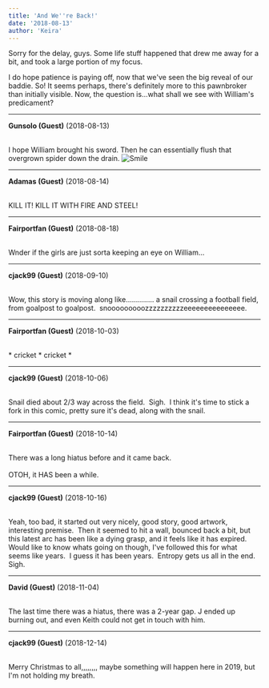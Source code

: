 ```yaml
---
title: 'And We''re Back!'
date: '2018-08-13'
author: 'Keira'
---
```


<p>Sorry for the delay, guys. Some life stuff happened that drew me away for a bit, and took a large portion of my focus. </p><p>I do hope patience is paying off, now that we've seen the big reveal of our baddie. So! It seems perhaps, there's definitely more to this pawnbroker than initially visible. Now, the question is...what shall we see with William's predicament?</p>

---
**Gunsolo (Guest)** (2018-08-13)

<br> I hope William brought his sword. Then he can essentially flush that overgrown spider down the drain. <img src="//smilies/smile.gif" alt="Smile" border="0"><br>

---
**Adamas (Guest)** (2018-08-14)

<br> KILL IT! KILL IT WITH FIRE AND STEEL!<br>

---
**Fairportfan (Guest)** (2018-08-18)

<br> Wnder if the girls are just sorta keeping an eye on William...<br>

---
**cjack99 (Guest)** (2018-09-10)

<br> Wow, this story is moving along like.............. a snail crossing a football field, from goalpost to goalpost.&nbsp; snooooooooozzzzzzzzzzeeeeeeeeeeeeeee.&nbsp;

---
**Fairportfan (Guest)** (2018-10-03)

<br> * cricket * cricket *<br>

---
**cjack99 (Guest)** (2018-10-06)

<br> Snail died about 2/3 way across the field.&nbsp; Sigh.&nbsp; I think it's time to stick a fork in this comic, pretty sure it's dead, along with the snail.

---
**Fairportfan (Guest)** (2018-10-14)

<br> There was a long hiatus before and it came back.<br><br>OTOH, it HAS been a while.<br>

---
**cjack99 (Guest)** (2018-10-16)

<br> Yeah, too bad, it started out very nicely, good story, good artwork, interesting premise.&nbsp; Then it seemed to hit a wall, bounced back a bit, but this latest arc has been like a dying grasp, and it feels like it has expired.&nbsp; Would like to know whats going on though, I've followed this for what seems like years.&nbsp; I guess it has been years.&nbsp; Entropy gets us all in the end.&nbsp; Sigh.&nbsp;

---
**David (Guest)** (2018-11-04)

<br> The last time there was a hiatus, there was a 2-year gap. J ended up burning out, and even Keith could not get in touch with him.

---
**cjack99 (Guest)** (2018-12-14)

<br> Merry Christmas to all,,,,,,,, maybe something will happen here in 2019, but I'm not holding my breath.

